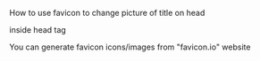 How to use favicon to change picture of title on head


inside head tag
<link rel="shortcut icon" href="images/favicon.io" type="image/x-icon"/>

You can generate favicon icons/images from  "favicon.io" website
